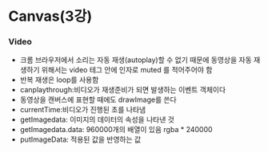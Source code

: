 # Canvas(3강)

### Video

- 크롬 브라우저에서 소리는 자동 재생(autoplay)할 수 없기 때문에 동영상을 자동 재생하기 위해서는 video 테그 안에 인자로 muted 를 적어주어야 함
- 반복 재생은 loop를 사용함
- canplaythrough:비디오가 재생준비가 되면 발생하는 이벤트 객체이다
- 동영상을 캔버스에 표현할 때에도 drawImage를 쓴다
- currentTime:비디오가 진행된 초를 나타냄
- getImagedata: 이미지의 데이터의 속성을 나타낸 것 
- getImagedata.data: 960000개의 배열이 있음 rgba * 240000
- putImageData: 적용된 값을 반영하는 값

